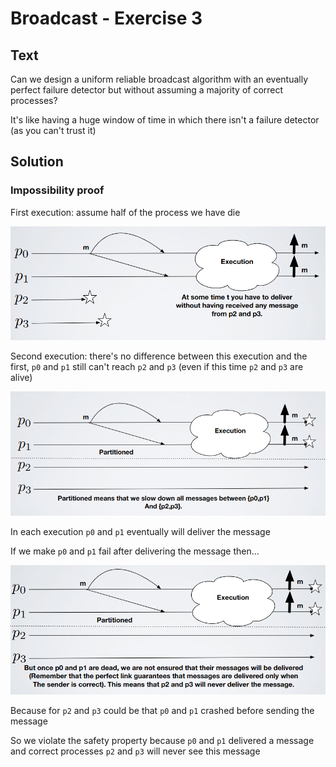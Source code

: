 # Broadcast - Exercise 3

## Text

Can we design a uniform reliable broadcast algorithm with an eventually perfect failure detector but without assuming a majority of correct processes?

It's like having a huge window of time in which there isn't a failure detector (as you can't trust it)

## Solution

### Impossibility proof

First execution: assume half of the process we have die

![](../../res/img/77.png)

Second execution: there's no difference between this execution and the first, `p0` and `p1` still can't reach `p2` and `p3` (even if this time `p2` and `p3` are alive)

![](../../res/img/78.png)

In each execution `p0` and `p1` eventually will deliver the message

If we make `p0` and `p1` fail after delivering the message then...

![](../../res/img/79.png)

Because for `p2` and `p3` could be that `p0` and `p1` crashed before sending the message

So we violate the safety property because `p0` and `p1` delivered a message and correct processes `p2` and `p3` will never see this message